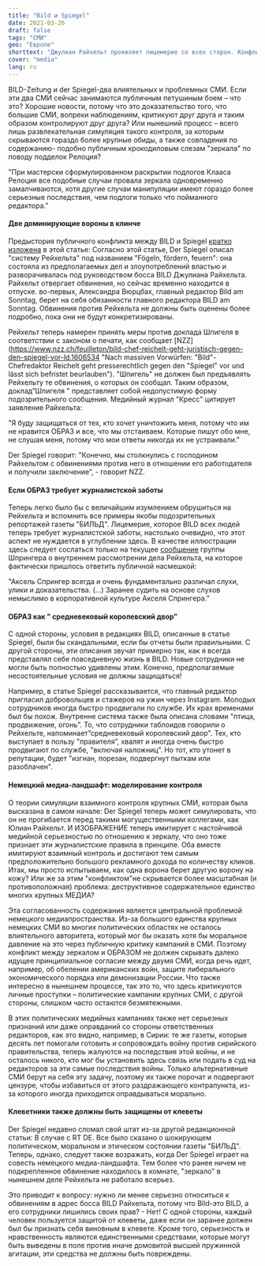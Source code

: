```yaml
---
title: "Bild и Spiegel"
date: 2021-03-26
draft: false
tags: "СМИ"
geo: "Европе"
shorttext: "Джулиан Райхельт проявляет лицемерие со всех сторон. Конфликт между двумя братьями Билдом и Шпигелем призван отвлечь от единства."
cover: "media"
lang: ru
---
```


BILD-Zeitung и der Spiegel-два влиятельных и проблемных СМИ. Если эти два СМИ сейчас занимаются публичным петушиным боем – что это? Хорошие новости, потому что это доказательство того, что большие СМИ, вопреки наблюдениям, критикуют друг друга и таким образом контролируют друг друга? Или нынешний процесс – всего лишь развлекательная симуляция такого контроля, за которым скрываются гораздо более крупные обиды, а также совпадения по содержанию- подобно публичным крокодиловым слезам "зеркала" по поводу подделок Релоция?

"При мастерски сформулированном раскрытии подлогов Клааса Релоция все подобные случаи провала зеркала одновременно замалчиваются, хотя другие случаи манипуляции имеют гораздо более серьезные последствия, чем подлоги только что пойманного редактора."

#### Две доминирующие вороны в клинче

Предыстория публичного конфликта между BILD и Spiegel [кратко изложена](https://kress.de/news/detail/beitrag/147003-nicht-kontaktiert-julian-reichelt-will-gegen-spiegel-bericht-voegeln-foerdern-feuern-vorgehen.html "Nicht kontaktiert? Julian Reichelt will gegen Spiegel-Bericht Vögeln, fördern, feuern vorgehen") в этой статье: Согласно этой статье, Der Spiegel описал "систему Рейхельта" под названием "Fögeln, fördern, feuern": она состояла из предполагаемых дел и злоупотреблений властью и разворачивалась под руководством босса BILD Джулиана Райхельта. Райхельт отвергает обвинения, но сейчас временно находится в отпуске. во-первых, Александра Вюрцбах, главный редактор Bild am Sonntag, берет на себя обязанности главного редактора BILD am Sonntag. Обвинения против Рейхельта не должны быть оценены более подробно, пока они не будут конкретизированы.

Рейхельт теперь намерен принять меры против доклада Шпигеля в соответствии с законом о печати, как сообщает [NZZ](https://www.nzz.ch/feuilleton/bild-chef-reichelt-geht-juristisch-gegen-den-spiegel-vor-ld.1606534 "Nach massiven Vorwürfen: "Bild"-Chefredaktor Reichelt geht presserechtlich gegen den "Spiegel" vor und lässt sich befristet beurlauben"). "Шпигель" не должен был предъявлять Рейхельту те обвинения, о которых он сообщал. Таким образом, доклад”Шпигеля " представляет собой недопустимую форму подозрительного сообщения. Медийный журнал "Кресс" цитирует заявление Райхельта:

"Я буду защищаться от тех, кто хочет уничтожить меня, потому что им не нравится ОБРАЗ и все, что мы отстаиваем. Которые пишут обо мне, не слушая меня, потому что мои ответы никогда их не устраивали."

Der Spiegel говорит: "Конечно, мы столкнулись с господином Райхельтом с обвинениями против него в отношении его работодателя и получили заключение”, - говорит NZZ.

#### Если ОБРАЗ требует журналистской заботы

Теперь легко было бы с величайшим изумлением обрушиться на Рейхельта и вспомнить все примеры якобы подозрительных репортажей газеты "БИЛЬД". Лицемерие, которое BILD всех людей теперь требует журналистской заботы, настолько очевидно, что этот аспект не нуждается в углублении здесь. В качестве иллюстрации здесь следует сослаться только на текущее [сообщение](https://kress.de/news/detail/beitrag/147002-bis-zur-klaerung-der-vorwuerfe-bild-chefredakteur-julian-reichelt-ist-freigestellt.html "Bis zur Klärung der Vorwürfe: Bild-Chefredakteur Julian Reichelt ist freigestellt") группы Шпрингера о внутреннем рассмотрении дела Рейхельта, на которое фактически пришлось ответить публичной насмешкой:

"Аксель Спрингер всегда и очень фундаментально различал слухи, улики и доказательства. (...) Заранее судить на основе слухов немыслимо в корпоративной культуре Акселя Спрингера.”

#### ОБРАЗ как " средневековый королевский двор”

С одной стороны, условия в редакциях BILD, описанные в статье Spiegel, были бы скандальными, если бы отчеты были правильными. С другой стороны, эти описания звучат примерно так, как я всегда представлял себе повседневную жизнь в BILD. Новые сотрудники не могли быть полностью удивлены этим. Конечно, предполагаемые несостоятельные условия не должны защищаться!

Например, в статье Spiegel рассказывается, что главный редактор пригласил добровольцев и стажеров на ужин через Instagram. Молодых сотрудников иногда быстро продвигали по службе. Их крах временами был бы похож. Внутренне система также была описана словами "птица, продвижение, огонь”. То, что сотрудники таблоидов говорили о Рейхельте, напоминает”средневековый королевский двор". Тех, кто выступает в пользу "правителя”, хвалят и иногда очень быстро продвигают по службе, "включая наложниц”. Но тот, кто утонет в репутации, будет "изгнан, порезан, подвергнут пыткам или разоблачен".

#### Немецкий медиа-ландшафт: моделирование контроля

О теории симуляции взаимного контроля крупных СМИ, которая была высказана в самом начале: Der Spiegel теперь может симулировать, что он не прогибается перед такими могущественными коллегами, как Юлиан Райхельт. И ИЗОБРАЖЕНИЕ теперь имитирует с настойчивой медийной серьезностью по отношению к зеркалу, что оно тоже признает эти журналистские правила в принципе. Оба вместе имитируют взаимный контроль и достигают тем самым предположительно большого рекламного дохода по количеству кликов. Итак, мы просто испытываем, как одна ворона берет другую ворону на кожу? Или же за этим "конфликтом"не скрывается более масштабная (и противоположная) проблема: деструктивное содержательное единство многих крупных МЕДИА?

Эта согласованность содержания является центральной проблемой немецкого медиапространства. Из-за большого единства крупных немецких СМИ во многих политических областях не осталось влиятельного авторитета, который мог бы оказать хотя бы моральное давление на это через публичную критику кампаний в СМИ. Поэтому конфликт между зеркалом и ОБРАЗОМ не должен скрывать далеко идущее принципиальное согласие между двумя СМИ, когда речь идет, например, об обелении американских войн, защите либерального экономического порядка или демонизации России. Что также интересно в нынешнем процессе, так это то, что здесь критикуются личные проступки – политические кампании крупных СМИ, с другой стороны, слишком часто остаются безмятежными.

В этих политических медийных кампаниях также нет серьезных признаний или даже оправданий со стороны ответственных редакторов, как это видно, например, в Сирии: те же газеты, которые десять лет помогали готовить и сопровождать войну против сирийского правительства, теперь жалуются на последствия этой войны, и не осталось никого, кто мог бы установить здесь связь или подать в суд на редакторов за эти самые последствия войны. Только альтернативные СМИ берут на себя эту задачу, поэтому их также порочат и подвергают цензуре, чтобы избавиться от этого раздражающего контрапункта, из-за которого иногда приходится оправдываться морально.

#### Клеветники также должны быть защищены от клеветы

Der Spiegel недавно сломал свой штат из-за другой редакционной статьи: В случае с RT DE. Все было сказано о шокирующем политическом, моральном и этическом состоянии газеты "БИЛЬД". Теперь, однако, следует также возражать, когда Der Spiegel играет на совесть немецкого медиа-ландшафта. Тем более что ранее ничем не подкрепленное обвинение находилось в комнате, "зеркало" в нынешнем деле Рейхельта не работало всерьез.

Это приводит к вопросу: нужно ли менее серьезно относиться к обвинениям в адрес босса BILD Райхельта, потому что Bild-это BILD, а его сотрудники лишились своих прав? - Нет! С одной стороны, каждый человек пользуется защитой от клеветы, даже если он заранее должен был бы признать себя виновным в клевете. Кроме того, серьезность и нравственность являются единственными средствами, которые могут быть выведены в поле против иначе домовитой высшей пружинной агитации, эти средства не должны быть повреждены.
